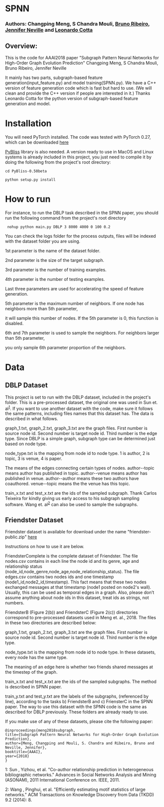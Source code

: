 # SPNN
### Authors: Changping Meng, S Chandra Mouli, [Bruno Ribeiro](https://www.cs.purdue.edu/homes/ribeirob/), [Jennifer Neville](https://www.cs.purdue.edu/homes/neville/) and [Leonardo Cotta](https://cottascience.github.io/)
## Overview:
This is the code for AAAI2018 paper
"Subgraph Pattern Neural Networks for High-Order Graph Evolution Prediction"
Changping Meng, S Chandra Mouli, Bruno Ribeiro, Jennifer Neville

It mainly has two parts, subgraph-based feature generation(input_feature.py) and model training(SPNN.py).
We have a C++ version of feature generation code which is fast but hard to use.
(We will clean and provide the C++ version if people are interested in it.)
Thanks Leonardo Cotta for the python version of subgraph-based feature generation and model.

# Installation

You will need PyTorch installed. The code was tested with PyTorch 0.27, which can be downloaded [here](https://pytorch.org/)

[PyBliss](http://www.tcs.hut.fi/Software/bliss/) library is also needed. A version ready to use in MacOS and Linux systems is already included in this project, you just need to compile it by doing the following from the project's root directory:

```console
cd PyBliss-0.50beta

python setup.py install
```

# How to run

For instance, to run the DBLP task described in the SPNN paper, you should run the following command from the project's root directory

```console
 nohup python main.py DBLP 3 8000 4000 0 100 0.2
```

You can check the logs folder for the process outputs, files will be indexed with the dataset folder you are using.

1st parameter is the name of the dataset folder.

2nd parameter is the size of the target subgraph.

3rd parameter is the number of training examples.

4th parameter is the number of testing examples.

Last three parameters are used for accelerating the speed of feature generation.

5th parameter is the maximum number of neighbors. If one node has neighbors more than 5th parameter,

it will sample this number of nodes. If the 5th parameter is 0, this function is disabled.

6th and 7th parameter is used to sample the neighbors. For neighbors larger than 5th parameter,

you only sample 6th parameter proportion of the neighbors.

# Data

## DBLP Dataset
This project is set to run with the DBLP dataset, included in the project's folder. This is a pre-processed dataset, the original one was used in Sun et. al<sup>[1](#myfootnote1)</sup>. If you want to use another dataset with the code, make sure it follows the same patterns, including files names that this dataset has. The data is described in what follows.

graph_1.txt, graph_2.txt, graph_3.txt are the graph files.
First number is source node id. Second number is target node id. Third number is the edge type.
Since DBLP is a simple graph, subgraph type can be determined just based on node type.

node_type.txt is the mapping from node id to node type.
1 is author, 2 is topic, 3 is venue, 4 is paper.

The means of the edges connecting certain types of nodes.
author--topic means author has published in topic.
author--venue means author has published in venue.
author--author means these two authors have coauthored.
venue--topic means the the venue has this topic.

train_x.txt and test_x.txt are the ids of the sampled subgraph. Thank Carlos Teixeira for kindly giving us early access to his subgraph sampling software. Wang et. al<sup>[2](#myfootnote2)</sup> can also be used to sample the subgraphs.

## Friendster Dataset
Friendster dataset is available for download under the name "friendster-public.zip" [here](https://goo.gl/8C7BU9)

Instructions on how to use it are below.

FriendsterComplete is the complete dataset of Friendster. The file nodes.csv contains in each line the node id and its genre, age and relationship status (node_id,node_genre,node_age,node_relationship_status). The file edges.csv contains two nodes ids and one timestamp (node1_id,node2_id,timestamp). This fact means that these two nodes exchanged messages at that timestamp (node1 posted on node2's wall). Usually, this can be used as temporal edges in a graph. Also, please don’t assume anything about node ids in this dataset, treat ids as strings, not numbers.

FriendsterB (Figure 2(b)) and FriendsterC (Figure 2(c)) directories correspond to pre-processed datasets used in Meng et. al., 2018. The files in these two directories are described below:

graph_1.txt, graph_2.txt, graph_3.txt are the graph files. First number is source node id. Second number is target node id. Third number is the edge type.

node_type.txt is the mapping from node id to node type. In these datasets, every node has the same type.

The meaning of an edge here is whether two friends shared messages at the timestep of the graph.

train_x.txt and test_x.txt are the ids of the sampled subgraphs. The method is described in SPNN paper.

train_y.txt and test_y.txt are the labels of the subgraphs, (referenced by line), according to the tasks b) FriendsterB and c) FriensterC in the SPNN paper. The way to use this dataset with the SPNN code is the same as described for DBLP previously. These folders are already ready to use.

If you make use of any of these datasets, please cite the following paper:

```console
@inproceedings{meng2018subgraph,
title={Subgraph Pattern Neural Networks for High-Order Graph Evolution Prediction},
author={Meng, Changping and Mouli, S. Chandra and Ribeiro, Bruno and Neville, Jennifer},
booktitle={AAAI},
year={2018}
}
```

<a name="myfootnote1">1</a>: Sun , Yizhou, et al. "Co-author relationship prediction in heterogeneous bibliographic networks." Advances in Social Networks Analysis and Mining (ASONAM), 2011 International Conference on. IEEE, 2011.

<a name="myfootnote2">2</a>: Wang , Pinghui, et al. "Efficiently estimating motif statistics of large networks." ACM Transactions on Knowledge Discovery from Data (TKDD) 9.2 (2014): 8.
